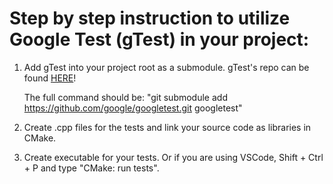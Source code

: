 # Step by step instruction to utilize Google Test (gTest) in your project:

1. Add gTest into your project root as a submodule. gTest's repo can be found [HERE](https://github.com/google/googletest.git)!
   
   The full command should be:
      "git submodule add https://github.com/google/googletest.git googletest"
 
2. Create .cpp files for the tests and link your source code as libraries in CMake.

3. Create executable for your tests. Or if you are using VSCode, Shift + Ctrl + P and type "CMake: run tests".
